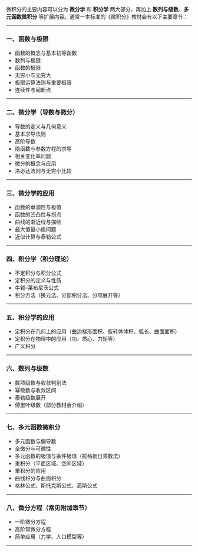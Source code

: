 微积分的主要内容可以分为 **微分学** 和 **积分学** 两大部分，再加上 **数列与级数**、**多元函数微积分** 等扩展内容。通常一本标准的《微积分》教材会有以下主要章节：

---

### 一、函数与极限

* 函数的概念与基本初等函数
* 数列与极限
* 函数的极限
* 无穷小与无穷大
* 极限运算法则与重要极限
* 连续性与间断点

---

### 二、微分学（导数与微分）

* 导数的定义与几何意义
* 基本求导法则
* 高阶导数
* 隐函数与参数方程的求导
* 相关变化率问题
* 微分的概念与应用
* 洛必达法则与无穷小比较

---

### 三、微分学的应用

* 函数的单调性与极值
* 函数的凹凸性与拐点
* 曲线的渐近线与描绘
* 最大值最小值问题
* 近似计算与泰勒公式

---

### 四、积分学（积分理论）

* 不定积分与积分公式
* 定积分的定义与性质
* 牛顿–莱布尼茨公式
* 积分方法（换元法、分部积分法、分项展开等）

---

### 五、积分学的应用

* 定积分在几何上的应用（曲边梯形面积、旋转体体积、弧长、曲面面积）
* 定积分在物理中的应用（功、质心、力矩等）
* 广义积分

---

### 六、数列与级数

* 数项级数与收敛判别法
* 幂级数与收敛区间
* 泰勒级数展开
* 傅里叶级数（部分教材会介绍）

---

### 七、多元函数微积分

* 多元函数与偏导数
* 全微分与可微性
* 多元函数的极值与条件极值（拉格朗日乘数法）
* 重积分（平面区域、空间区域）
* 重积分的应用
* 曲线积分与曲面积分
* 格林公式、斯托克斯公式、高斯公式

---

### 八、微分方程（常见附加章节）

* 一阶微分方程
* 高阶常微分方程
* 简单应用（力学、人口模型等）

---

